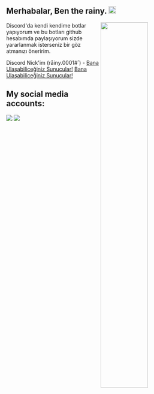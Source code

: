 <h2>Merhabalar, Ben the rainy. <img src="https://media.giphy.com/media/Q7LHmoFwVP6Yc1swZs/giphy.gif" height="20px"></h2>

<img width="50%" align="right" src="https://github-readme-stats.vercel.app/api?username=rainybey&show_icons=true&hide_title=true&theme=merko">


Discord'da kendi kendime botlar yapıyorum ve bu botları github hesabımda paylaşıyorum sizde yararlanmak isterseniz bir göz atmanızı öneririm.


Discord Nick'im (råiny.ٴ#0001) - [Bana Ulaşabiliceğiniz Sunucular!](https://discord.gg/WzpSP5eTHY)
[Bana Ulaşabiliceğiniz Sunucular!](https://discord.gg/hQxEh7YXXP)



<h2>My social media accounts:</h2>
 <a href="https://discord.com/users/852624148807286795" target"blank_"><img src="https://img.shields.io/badge/Discord%20-7289DA.svg?&style=for-the-badge&logo=discord&logoColor=white"></a>
<a href="https://discord.gg/frankia" target"blank_"><img src="https://img.shields.io/badge/Discord-Server-red"></a>



